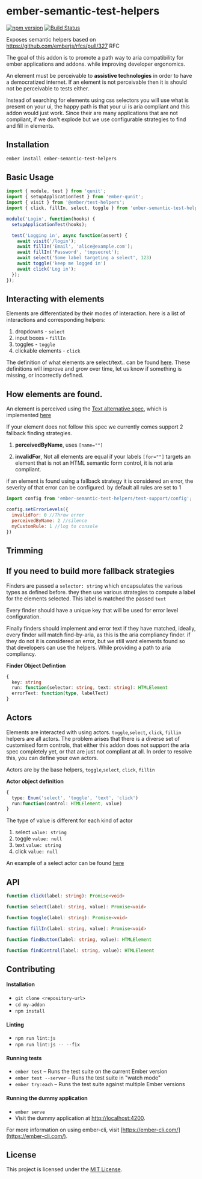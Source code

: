 # ember-semantic-test-helpers

[![npm version](https://badge.fury.io/js/ember-semantic-test-helpers.svg)](https://www.npmjs.com/package/ember-semantic-test-helpers)
[![Build Status](https://travis-ci.org/tradegecko/ember-semantic-test-helpers.svg?branch=master)](https://travis-ci.org/tradegecko/ember-semantic-test-helpers)


Exposes semantic helpers based on https://github.com/emberjs/rfcs/pull/327 RFC

The goal of this addon is to promote a path way to aria compatibility for ember applications and addons. while improving developer ergonomics.

An element must be perceivable to  **assistive technologies** in order to have a democratized internet.
If an element is not perceivable then it is should not be perceivable to tests either.

Instead of searching for elements using css selectors you will use what is present on your ui, the happy path is that your ui is aria compliant and this addon would just work. Since their are many applications that are not compliant, if we don't explode but we use configurable strategies to find and fill in elements.


Installation
------------------------------------------------------------------------------
```bash
ember install ember-semantic-test-helpers
```

Basic Usage
------------------------------------------------------------------------------

```js
import { module, test } from 'qunit';
import { setupApplicationTest } from 'ember-qunit';
import { visit } from '@ember/test-helpers';
import { click, fillIn, select, toggle } from 'ember-semantic-test-helpers/test-support';

module('Login', function(hooks) {
  setupApplicationTest(hooks);

  test('Logging in', async function(assert) {
    await visit('/login');
    await fillIn('Email', 'alice@example.com');
    await fillIn('Password', 'topsecret');
    await select('Some label targeting a select', 123)
    await toggle('keep me logged in')
    await click('Log in');
  });
});

```
Interacting with elements
------------------------------------------------------------------------------
Elements are differentiated by their modes of interaction. here is a list of interactions and corresponding helpers:
1. dropdowns - `select`
2. input boxes - `fillIn`
3. toggles - `toggle`
4. clickable elements - `click`

The definition of what elements are select/text.. can be found  [here](https://github.com/tradegecko/ember-semantic-test-helpers/blob/master/addon-test-support/definitions/types.js). These definitions will improve and grow over time, let us know if something is missing, or incorrectly defined.

How elements are found.
------------------------------------------------------------------------------
An element is perceived using the [Text alternative spec](https://www.w3.org/TR/accname-1.1/#mapping_additional_nd_te), which is implemented [here](https://github.com/tradegecko/ember-semantic-test-helpers/blob/master/addon-test-support/finders/find-by-aria/compute-aria.js)


If your element does not follow this spec we currently comes support 2 fallback finding strategies.

1. **perceivedByName**, uses `[name=""]`

2. **invalidFor**, Not all elements are equal if your labels `[for=""]` targets an element that is not an HTML semantic form control, it is not aria compliant.

if an element is found using a fallback strategy it is considered an error, the severity of that error can be configured. by default all rules are set to 1

```js
import config from 'ember-semantic-test-helpers/test-support/config';

config.setErrorLevels({
  invalidFor: 0 //Throw error
  perceivedByName: 2 //silence
  myCustomRule: 1 //log to console
})

```

Trimming
------------------------------------------------------------------------------

If you need to build more fallback strategies
------------------------------------------------------------------------------
Finders are passed a `selector: string` which encapsulates the various types as defined before. they then use various strategies to compute a label for the elements selected. This label is matched the passed `text`

Every finder should have a unique key that will be used for error level configuration.

Finally finders should implement and error text if they have matched, ideally, every finder will match find-by-aria, as this is the aria compliancy finder. if they do not it is considered an error, but we still want elements found so that developers can use the helpers. While providing a path to aria compliancy.

**Finder Object Defintion**
```ts
{
  key: string
  run: function(selector: string, text: string): HTMLElement
  errorText: function(type, labelText)
}
```
Actors
------------------------------------------------------------------------------
Elements are interacted with using actors. `toggle`,`select`, `click`, `fillin` helpers are all actors. The problem arises that there is a diverse set of customised form controls, that either this addon does not support the aria spec completely yet, or that are just not compliant at all. In order to resolve this, you can define your own actors.

Actors are by the base helpers, `toggle`,`select`, `click`, `fillin`

**Actor object definition**
```ts
{
  type: Enum('select', 'toggle', 'text', 'click')
  run:function(control: HTMLElement, value)
}
```
The type of value is different for each kind of actor

1. select `value: string`
2. toggle `value: null`
3. text `value: string`
4. click `value: null`

An example of a select actor can be found [here](https://github.com/tradegecko/ember-semantic-test-helpers/blame/master/tests/integration/components/custom-fillers-test.js#L19)

API
------------------------------------------------------------------------------
```ts
function click(label: string): Promise<void>
```

```ts
function select(label: string, value): Promise<void>
```

```ts
function toggle(label: string): Promise<void>
```

```ts
function fillIn(label: string, value): Promise<void>
```

```ts
function findButton(label: string, value): HTMLElement
```

```ts
function findControl(label: string, value): HTMLElement
```

Contributing
------------------------------------------------------------------------------

#### Installation

* `git clone <repository-url>`
* `cd my-addon`
* `npm install`

#### Linting

* `npm run lint:js`
* `npm run lint:js -- --fix`

#### Running tests

* `ember test` – Runs the test suite on the current Ember version
* `ember test --server` – Runs the test suite in "watch mode"
* `ember try:each` – Runs the test suite against multiple Ember versions

#### Running the dummy application

* `ember serve`
* Visit the dummy application at [http://localhost:4200](http://localhost:4200).

For more information on using ember-cli, visit [https://ember-cli.com/](https://ember-cli.com/).

License
------------------------------------------------------------------------------

This project is licensed under the [MIT License](LICENSE.md).
